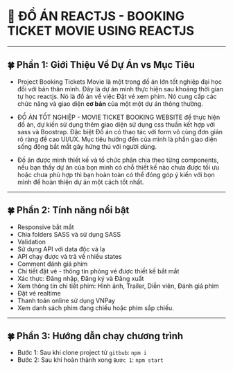 # 🚀 ĐỒ ÁN REACTJS - BOOKING TICKET MOVIE USING REACTJS

---

## 🍀 Phần 1: Giới Thiệu Về Dự Án vs Mục Tiêu

- Project Booking Tickets Movie là một trong đồ án lớn tốt nghiệp đại học đối với bản thân mình. Đây là dự án mình thực hiện sau khoảng thời gian tự học reactjs. Nó là đồ án về việc Đặt vé xem phim. Nó cung cấp các chức năng và giao diện **cơ bản** của một một dự án thông thường.

- ĐỒ ÁN TỐT NGHIỆP - MOVIE TICKET BOOKING WEBSITE để thực hiện đồ án, dự kiến sử dụng thêm giao diện sử dụng css thuần kết hợp với sass và Boostrap. Đặc biệt Đồ án có thao tác với form vô cùng đơn giản rõ ràng đề cao UI/UX. Mục tiêu hướng đến của mình là phần giao diện sống động bắt mắt gây hứng thú với người dùng.

- Đồ án được mình thiết kế và tổ chức phân chia theo từng components, nếu bạn thấy dự án của bọn mình có chỗ thiết kế nào chưa được tối ưu hoặc chưa phù hợp thì bạn hoàn toàn có thể đóng góp ý kiến với bọn mình để hoàn thiện dự án một cách tốt nhất.

---

## 🍀 Phần 2: Tính năng nổi bật

- Responsive bắt mắt
- Chia folders SASS và sử dụng SASS
- Validation
- Sử dụng API với data độc và lạ
- API chạy được và trả về nhiều states
- Comment đánh giá phim
- Chi tiết đặt vé - thông tin phòng vé được thiết kế bắt mắt
- Xác thực: Đăng nhập, Đăng ký và Đăng xuất
- Xem thông tin chi tiết phim: Hình ảnh, Trailer, Diễn viên, Đánh giá phim
- Đặt vé realtime
- Thanh toán online sử dụng VNPay
- Xem danh sách phim đang chiếu hoặc phim sắp chiếu.

---

## 🍀 Phần 3: Hướng dẫn chạy chương trình

- Bước 1: Sau khi clone project từ `gitbub`: `npm i`
- Bước 2: Sau khi hoàn thành xong `Bước 1`: `npm start`
